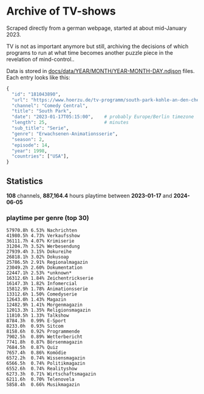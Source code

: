 # Archive of TV-shows

Scraped directly from a german webpage, started at about mid-January 2023.

TV is not as important anymore but still, archiving the decisions of which programs to run at what time
becomes another puzzle piece in the revelation of mind-control.. 

Data is stored in [docs/data/YEAR/MONTH/YEAR-MONTH-DAY.ndjson](docs/data/) files. 
Each entry looks like this:

```python
{
  "id": "181043890", 
  "url": "https://www.hoerzu.de/tv-programm/south-park-kohle-an-den-chefkoch/bid_181043890/", 
  "channel": "Comedy Central", 
  "title": "South Park", 
  "date": "2023-01-17T05:15:00",    # probably Europe/Berlin timezone 
  "length": 25,                     # minutes 
  "sub_title": "Serie", 
  "genre": "Erwachsenen-Animationsserie", 
  "season": 2, 
  "episode": 14, 
  "year": 1998, 
  "countries": ["USA"],
}
```

## Statistics

**108** channels, **887,164.4** hours playtime between **2023-01-17** and **2024-06-05**


### playtime per genre (top 30)

    57970.8h 6.53% Nachrichten
    41980.5h 4.73% Verkaufsshow
    36111.7h 4.07% Krimiserie
    31204.7h 3.52% Werbesendung
    27939.4h 3.15% Dokureihe
    26818.1h 3.02% Dokusoap
    25786.5h 2.91% Regionalmagazin
    23049.2h 2.60% Dokumentation
    22447.1h 2.53% *unknown*
    16312.6h 1.84% Zeichentrickserie
    16147.3h 1.82% Infomercial
    15812.9h 1.78% Animationsserie
    13312.6h 1.50% Comedyserie
    12643.0h 1.43% Magazin
    12482.9h 1.41% Morgenmagazin
    12013.3h 1.35% Religionsmagazin
    11810.5h 1.33% Talkshow
    8784.3h  0.99% E-Sport
    8233.0h  0.93% Sitcom
    8158.6h  0.92% Programmende
    7902.5h  0.89% Wetterbericht
    7741.8h  0.87% Börsenmagazin
    7684.5h  0.87% Quiz
    7657.4h  0.86% Komödie
    6572.2h  0.74% Wissensmagazin
    6566.5h  0.74% Politikmagazin
    6552.6h  0.74% Realityshow
    6273.3h  0.71% Wirtschaftsmagazin
    6211.6h  0.70% Telenovela
    5858.4h  0.66% Musikmagazin
